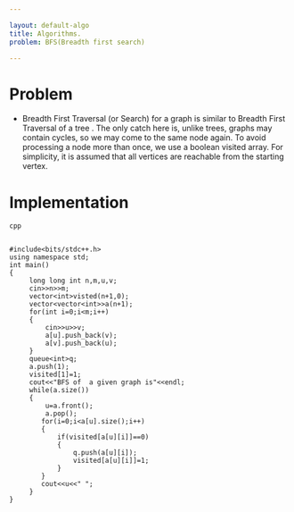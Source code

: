 ```yaml
---

layout: default-algo
title: Algorithms.
problem: BFS(Breadth first search)

---
```


# Problem


* Breadth First Traversal (or Search) for a graph is similar to Breadth First Traversal of a tree . The only catch here is, unlike trees, graphs may contain cycles, so we may come to the same node again. To avoid processing a node more than once, we use a boolean visited array. For simplicity, it is assumed that all vertices are reachable from the starting vertex.


# Implementation

~~~
cpp


#include<bits/stdc++.h>
using namespace std;
int main()
{
     long long int n,m,u,v;
     cin>>n>>m;
     vector<int>visted(n+1,0);
     vector<vector<int>>a(n+1);
     for(int i=0;i<m;i++)
     {
         cin>>u>>v;
         a[u].push_back(v);
         a[v].push_back(u);
     }
     queue<int>q;
     a.push(1);
     visited[1]=1;
     cout<<"BFS of  a given graph is"<<endl;
     while(a.size())
     {
         u=a.front();
         a.pop();
        for(i=0;i<a[u].size();i++)
        {
            if(visited[a[u][i]]==0)
            {
                q.push(a[u][i]);
                visited[a[u][i]]=1;
            }
        }
        cout<<u<<" ";
     }
}
~~~